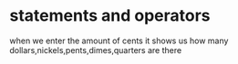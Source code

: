 # statements and operators 
when we enter the amount of cents it shows us how many dollars,nickels,pents,dimes,quarters are there

